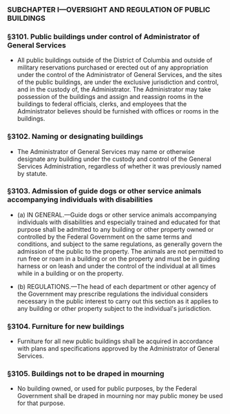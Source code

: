 ### SUBCHAPTER I—OVERSIGHT AND REGULATION OF PUBLIC BUILDINGS

### §3101. Public buildings under control of Administrator of General Services
* All public buildings outside of the District of Columbia and outside of military reservations purchased or erected out of any appropriation under the control of the Administrator of General Services, and the sites of the public buildings, are under the exclusive jurisdiction and control, and in the custody of, the Administrator. The Administrator may take possession of the buildings and assign and reassign rooms in the buildings to federal officials, clerks, and employees that the Administrator believes should be furnished with offices or rooms in the buildings.

### §3102. Naming or designating buildings
* The Administrator of General Services may name or otherwise designate any building under the custody and control of the General Services Administration, regardless of whether it was previously named by statute.

### §3103. Admission of guide dogs or other service animals accompanying individuals with disabilities
* (a) IN GENERAL.—Guide dogs or other service animals accompanying individuals with disabilities and especially trained and educated for that purpose shall be admitted to any building or other property owned or controlled by the Federal Government on the same terms and conditions, and subject to the same regulations, as generally govern the admission of the public to the property. The animals are not permitted to run free or roam in a building or on the property and must be in guiding harness or on leash and under the control of the individual at all times while in a building or on the property.

* (b) REGULATIONS.—The head of each department or other agency of the Government may prescribe regulations the individual considers necessary in the public interest to carry out this section as it applies to any building or other property subject to the individual's jurisdiction.

### §3104. Furniture for new buildings
* Furniture for all new public buildings shall be acquired in accordance with plans and specifications approved by the Administrator of General Services.

### §3105. Buildings not to be draped in mourning
* No building owned, or used for public purposes, by the Federal Government shall be draped in mourning nor may public money be used for that purpose.